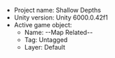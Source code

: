 <!-- UNITY CODE ASSIST INSTRUCTIONS START -->
- Project name: Shallow Depths
- Unity version: Unity 6000.0.42f1
- Active game object:
  - Name: --Map Related--
  - Tag: Untagged
  - Layer: Default
<!-- UNITY CODE ASSIST INSTRUCTIONS END -->